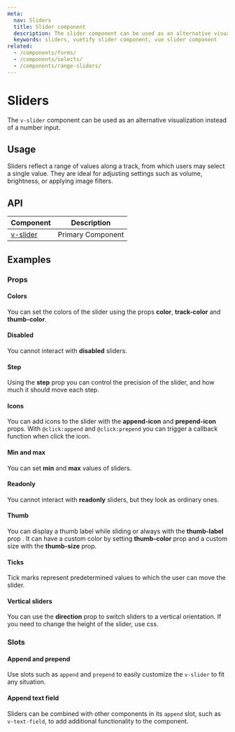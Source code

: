 ```yaml
---
meta:
  nav: Sliders
  title: Slider component
  description: The slider component can be used as an alternative visualization instead of a number input.
  keywords: sliders, vuetify slider component, vue slider component
related:
  - /components/forms/
  - /components/selects/
  - /components/range-sliders/
---
```


# Sliders

The `v-slider` component can be used as an alternative visualization instead of a number input.

## Usage

Sliders reflect a range of values along a track, from which users may select a single value. They are ideal for adjusting settings such as volume, brightness, or applying image filters.

<usage name="v-slider" />

<entry />

## API

| Component | Description |
| - | - |
| [v-slider](/api/v-slider/) | Primary Component |

<api-inline hide-links />

## Examples

### Props

#### Colors

You can set the colors of the slider using the props **color**, **track-color** and **thumb-color**.

<example file="v-slider/prop-colors" />

#### Disabled

You cannot interact with **disabled** sliders.

<example file="v-slider/prop-disabled" />

#### Step

Using the **step** prop you can control the precision of the slider, and how much it should move each step.

<example file="v-slider/prop-step" />

#### Icons

You can add icons to the slider with the **append-icon** and **prepend-icon** props. With `@click:append` and `@click:prepend` you can trigger a callback function when click the icon.

<example file="v-slider/prop-icons" />

#### Min and max

You can set **min** and **max** values of sliders.

<example file="v-slider/prop-min-and-max" />

#### Readonly

You cannot interact with **readonly** sliders, but they look as ordinary ones.

<example file="v-slider/prop-readonly" />

#### Thumb

You can display a thumb label while sliding or always with the **thumb-label** prop . It can have a custom color by setting **thumb-color** prop and a custom size with the **thumb-size** prop.

<example file="v-slider/prop-thumb" />

#### Ticks

Tick marks represent predetermined values to which the user can move the slider.

<example file="v-slider/prop-ticks" />

<!-- #### Validation

Vuetify includes simple validation through the **rules** prop. The prop accepts a mixed array of types `function`, `boolean` and `string`. When the input value changes, each element in the array will be validated. Functions pass the current v-model as an argument and must return either `true` / `false` or a `string` containing an error message.

<example file="v-slider/prop-validation" /> -->

#### Vertical sliders

You can use the **direction** prop to switch sliders to a vertical orientation. If you need to change the height of the slider, use css.

<example file="v-slider/prop-vertical" />

### Slots

#### Append and prepend

Use slots such as `append` and `prepend` to easily customize the `v-slider` to fit any situation.

<example file="v-slider/slot-append-and-prepend" />

#### Append text field

Sliders can be combined with other components in its `append` slot, such as `v-text-field`, to add additional functionality to the component.

<example file="v-slider/slot-append-text-field" />
